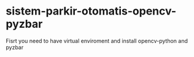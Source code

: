 # sistem-parkir-otomatis-opencv-pyzbar
Fisrt you need to have virtual enviroment and install opencv-python and pyzbar
